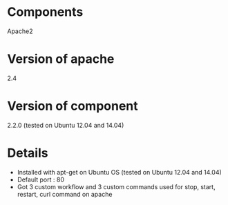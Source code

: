 
Components
==========

Apache2

Version of apache
=======

2.4

Version of component
=======

2.2.0 (tested on Ubuntu 12.04 and 14.04)

Details
=======

- Installed with apt-get on Ubuntu OS (tested on Ubuntu 12.04 and 14.04)
- Default port : 80
- Got 3 custom workflow and 3 custom commands used for stop, start, restart, curl command on apache
